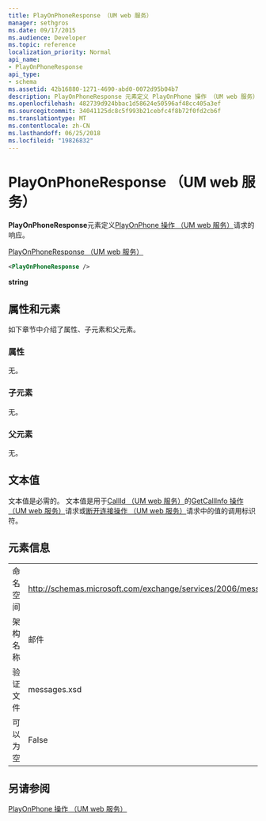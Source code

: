 ```yaml
---
title: PlayOnPhoneResponse （UM web 服务）
manager: sethgros
ms.date: 09/17/2015
ms.audience: Developer
ms.topic: reference
localization_priority: Normal
api_name:
- PlayOnPhoneResponse
api_type:
- schema
ms.assetid: 42b16880-1271-4690-abd0-0072d95b04b7
description: PlayOnPhoneResponse 元素定义 PlayOnPhone 操作 （UM web 服务） 请求的响应。
ms.openlocfilehash: 482739d924bbac1d58624e50596af48cc405a3ef
ms.sourcegitcommit: 34041125dc8c5f993b21cebfc4f8b72f0fd2cb6f
ms.translationtype: MT
ms.contentlocale: zh-CN
ms.lasthandoff: 06/25/2018
ms.locfileid: "19826832"
---
```

# <a name="playonphoneresponse-um-web-service"></a>PlayOnPhoneResponse （UM web 服务）

**PlayOnPhoneResponse**元素定义[PlayOnPhone 操作 （UM web 服务）](playonphone-operation-um-web-service.md)请求的响应。 
  
[PlayOnPhoneResponse （UM web 服务）](playonphoneresponse-um-web-service.md)
  
```xml
<PlayOnPhoneResponse />
```

 **string**
## <a name="attributes-and-elements"></a>属性和元素

如下章节中介绍了属性、子元素和父元素。
  
### <a name="attributes"></a>属性

无。
  
### <a name="child-elements"></a>子元素

无。
  
### <a name="parent-elements"></a>父元素

无。
  
## <a name="text-value"></a>文本值

文本值是必需的。 文本值是用于[CallId （UM web 服务）](callid-um-web-service.md)的[GetCallInfo 操作 （UM web 服务）](getcallinfo-operation-um-web-service.md)请求或[断开连接操作 （UM web 服务）](disconnect-operation-um-web-service.md)请求中的值的调用标识符。 
  
## <a name="element-information"></a>元素信息

|||
|:-----|:-----|
|命名空间  <br/> |http://schemas.microsoft.com/exchange/services/2006/messages  <br/> |
|架构名称  <br/> |邮件  <br/> |
|验证文件  <br/> |messages.xsd  <br/> |
|可以为空  <br/> |False  <br/> |
   
## <a name="see-also"></a>另请参阅



[PlayOnPhone 操作 （UM web 服务）](playonphone-operation-um-web-service.md)

